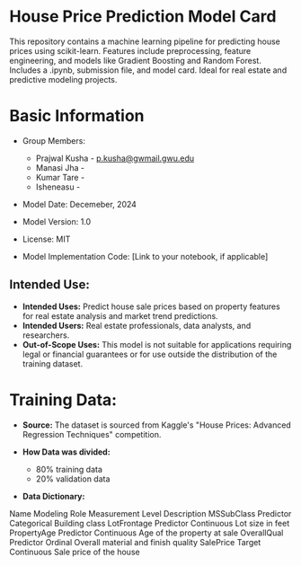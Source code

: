 # House Price Prediction Model Card

This repository contains a machine learning pipeline for predicting house prices using scikit-learn. Features include preprocessing, feature engineering, and models like Gradient Boosting and Random Forest. Includes a .ipynb, submission file, and model card. Ideal for real estate and predictive modeling projects.

# Basic Information
* Group Members:
   * Prajwal Kusha - p.kusha@gwmail.gwu.edu
   * Manasi Jha -
   * Kumar Tare -
   * Isheneasu -
     
* Model Date: Decemeber, 2024
* Model Version: 1.0
* License: MIT 
* Model Implementation Code: [Link to your notebook, if applicable]

## Intended Use:
* **Intended Uses:** Predict house sale prices based on property features for real estate analysis and market trend predictions.
* **Intended Users:** Real estate professionals, data analysts, and researchers.
* **Out-of-Scope Uses:** This model is not suitable for applications requiring legal or financial guarantees or for use outside the distribution of the training dataset.

# Training Data: 
* **Source:** The dataset is sourced from Kaggle's "House Prices: Advanced Regression Techniques" competition.

* **How Data was divided:**
  * 80% training data
  * 20% validation data

* **Data Dictionary:**

Name	Modeling Role	Measurement Level	Description
MSSubClass	Predictor	Categorical	Building class
LotFrontage	Predictor	Continuous	Lot size in feet
PropertyAge	Predictor	Continuous	Age of the property at sale
OverallQual	Predictor	Ordinal	Overall material and finish quality
SalePrice	Target	Continuous	Sale price of the house
